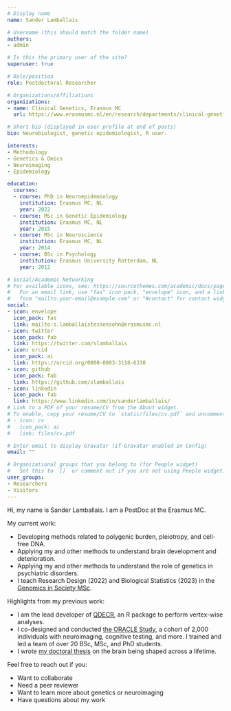 ```yaml
---
# Display name
name: Sander Lamballais

# Username (this should match the folder name)
authors:
- admin

# Is this the primary user of the site?
superuser: true

# Role/position
role: Postdoctoral Researcher

# Organizations/Affiliations
organizations:
- name: Clinical Genetics, Erasmus MC
  url: https://www.erasmusmc.nl/en/research/departments/clinical-genetics

# Short bio (displayed in user profile at end of posts)
bio: Neurobiologist, genetic epidemiologist, R user.

interests:
- Methodology
- Genetics & Omics
- Neuroimaging
- Epidemiology

education:
  courses:
  - course: PhD in Neuroepidemiology
    institution: Erasmus MC, NL
    year: 2022
  - course: MSc in Genetic Epidemiology
    institution: Erasmus MC, NL
    year: 2015
  - course: MSc in Neuroscience
    institution: Erasmus MC, NL
    year: 2014
  - course: BSc in Psychology
    institution: Erasmus University Rotterdam, NL
    year: 2012

# Social/Academic Networking
# For available icons, see: https://sourcethemes.com/academic/docs/page-builder/#icons
#   For an email link, use "fas" icon pack, "envelope" icon, and a link in the
#   form "mailto:your-email@example.com" or "#contact" for contact widget.
social:
- icon: envelope
  icon_pack: fas
  link: mailto:s.lamballaistessensohn@erasmusmc.nl
- icon: twitter
  icon_pack: fab
  link: https://twitter.com/slamballais
- icon: orcid
  icon_pack: ai
  link: https://orcid.org/0000-0003-3118-6330
- icon: github
  icon_pack: fab
  link: https://github.com/slamballais
- icon: linkedin
  icon_pack: fab
  link: https://www.linkedin.com/in/sanderlamballais/
# Link to a PDF of your resume/CV from the About widget.
# To enable, copy your resume/CV to `static/files/cv.pdf` and uncomment the lines below.
# - icon: cv
#   icon_pack: ai
#   link: files/cv.pdf

# Enter email to display Gravatar (if Gravatar enabled in Config)
email: ""

# Organizational groups that you belong to (for People widget)
#   Set this to `[]` or comment out if you are not using People widget.
user_groups:
- Researchers
- Visitors
---
```


Hi, my name is Sander Lamballais. I am a PostDoc at the Erasmus MC.

My current work:
* Developing methods related to polygenic burden, pleiotropy, and cell-free DNA.
* Applying my and other methods to understand brain development and deterioration.
* Applying my and other methods to understand the role of genetics in psychiatric disorders.
* I teach Research Design (2022) and Biological Statistics (2023) in the [Genomics in Society MSc](https://www.eur.nl/en/research-master/genomics-society).

Highlights from my previous work:
* I am the lead developer of [QDECR](https://qdecr.com), an R package to perform vertex-wise analyses. 
* I co-designed and conducted [the ORACLE Study](doi.org/10.1007/s10654-020-00696-3), a cohort of 2,000 individuals with neuroimaging, cognitive testing, and more. I trained and led a team of over 20 BSc, MSc, and PhD students. 
* I wrote [my doctoral thesis](https://pure.eur.nl/en/publications/shaping-the-brain-causes-and-consequences-of-the-changing-brain-a) on the brain being shaped across a lifetime.

Feel free to reach out if you:
* Want to collaborate
* Need a peer reviewer
* Want to learn more about genetics or neuroimaging
* Have questions about my work
